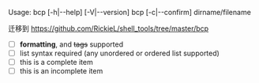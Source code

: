 Usage:
       bcp [-h|--help] [-V|--version]
       bcp [-c|--confirm] dirname/filename

迁移到 https://github.com/RickieL/shell_tools/tree/master/bcp 

- [ ] **formatting**, and <del>tags</del> supported  
- [ ] list syntax required (any unordered or ordered list supported) 
- [ ] this is a complete item  
- [ ] this is an incomplete item  
